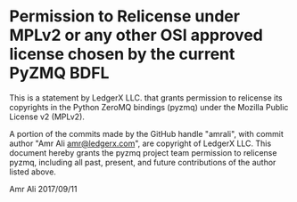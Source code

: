 # Permission to Relicense under MPLv2 or any other OSI approved license chosen by the current PyZMQ BDFL

This is a statement by LedgerX LLC. that grants permission to relicense its copyrights in the Python ZeroMQ bindings (pyzmq) under the Mozilla Public License v2 (MPLv2).

A portion of the commits made by the GitHub handle "amrali", with commit author "Amr Ali <amr@ledgerx.com>", are copyright of LedgerX LLC. This document hereby grants the pyzmq project team permission to relicense pyzmq, including all past, present, and future contributions of the author listed above.

Amr Ali
2017/09/11
